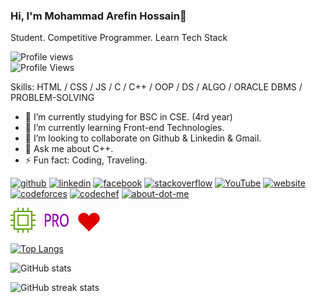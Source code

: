 ### Hi, I'm Mohammad Arefin Hossain👋
Student. Competitive Programmer. Learn Tech Stack

![Profile views](https://gpvc.arturio.dev/arefinthecybersec)  
![Profile Views](https://img.shields.io/badge/dynamic/json?color=brightgreen&label=Profile%20Views&query=value&url=https://your-repository-url.com/views.json)


Skills: HTML / CSS / JS / C / C++ / OOP / DS / ALGO / ORACLE DBMS / PROBLEM-SOLVING

- 🔭 I’m currently studying for BSC in CSE. (4rd year) 
- 🌱 I’m currently learning Front-end Technologies. 
- 👯 I’m looking to collaborate on Github & Linkedin & Gmail.
- 💬 Ask me about C++.
- ⚡ Fun fact: Coding, Traveling. 


[<img src='https://cdn.jsdelivr.net/npm/simple-icons@3.0.1/icons/github.svg' alt='github' height='40'>](https://github.com/arefinthecybersec)  [<img src='https://cdn.jsdelivr.net/npm/simple-icons@3.0.1/icons/linkedin.svg' alt='linkedin' height='40'>](https://www.linkedin.com/in/arefin-hossain/)  [<img src='https://cdn.jsdelivr.net/npm/simple-icons@3.0.1/icons/facebook.svg' alt='facebook' height='40'>](https://www.facebook.com/Mohammad.Arefin.Hossain)  [<img src='https://cdn.jsdelivr.net/npm/simple-icons@3.0.1/icons/stackoverflow.svg' alt='stackoverflow' height='40'>](https://stackoverflow.com/users/15387775)  [<img src='https://cdn.jsdelivr.net/npm/simple-icons@3.0.1/icons/youtube.svg' alt='YouTube' height='40'>](https://www.youtube.com/channel/UCX_xqUWeno30PdT4gC69xYw)  [<img src='https://cdn.jsdelivr.net/npm/simple-icons@3.0.1/icons/icloud.svg' alt='website' height='40'>](https://arefinthecybersec.github.io/web-portfolio/)  [<img src='https://cdn.jsdelivr.net/npm/simple-icons@3.0.1/icons/codeforces.svg' alt='codeforces' height='40'>](https://codeforces.com/profile/Noob_Cooder71)  [<img src='https://cdn.jsdelivr.net/npm/simple-icons@3.0.1/icons/codechef.svg' alt='codechef' height='40'>](https://www.codechef.com/users/iamarefin)  [<img src='https://cdn.jsdelivr.net/npm/simple-icons@3.0.1/icons/about-dot-me.svg' alt='about-dot-me' height='40'>](https://atcoder.jp/users/arefin_hossain)  

<a href='https://docs.github.com/en/developers'><img src='https://raw.githubusercontent.com/acervenky/animated-github-badges/master/assets/devbadge.gif' width='40' height='40'></a> <a href='https://github.com/pricing'><img src='https://raw.githubusercontent.com/acervenky/animated-github-badges/master/assets/pro.gif' width='40' height='40'></a> <a href='https://docs.github.com/en/github/supporting-the-open-source-community-with-github-sponsors'><img src='https://raw.githubusercontent.com/acervenky/animated-github-badges/master/assets/sponsorbadge.gif' width='35' height='35'></a> 

[![Top Langs](https://github-readme-stats.vercel.app/api/top-langs/?username=arefinthecybersec)](https://github.com/anuraghazra/github-readme-stats)

![GitHub stats](https://github-readme-stats.vercel.app/api?username=arefinthecybersec&show_icons=true)  

![GitHub streak stats](https://streak-stats.demolab.com/?user=arefinthecybersec)  
